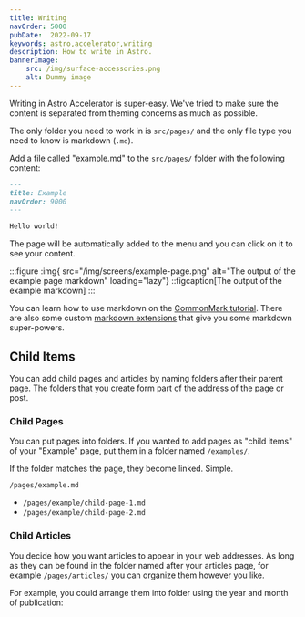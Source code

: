 ```yaml
---
title: Writing
navOrder: 5000
pubDate:  2022-09-17
keywords: astro,accelerator,writing
description: How to write in Astro.
bannerImage:
    src: /img/surface-accessories.png
    alt: Dummy image
---
```


Writing in Astro Accelerator is super-easy. We've tried to make sure the content is separated from theming concerns as much as possible.

The only folder you need to work in is `src/pages/` and the only file type you need to know is markdown (`.md`).

Add a file called "example.md" to the `src/pages/` folder with the following content:

```markdown
---
title: Example
navOrder: 9000
---

Hello world! 

```

The page will be automatically added to the menu and you can click on it to see your content.

:::figure
:img{ src="/img/screens/example-page.png" alt="The output of the example page markdown" loading="lazy"}
::figcaption[The output of the example markdown]
:::

You can learn how to use markdown on the [CommonMark tutorial](https://commonmark.org/help/tutorial/). There are also some custom [markdown extensions](/features/markdown/) that give you some markdown super-powers.

## Child Items

You can add child pages and articles by naming folders after their parent page. The folders that you create form part of the address of the page or post.

### Child Pages

You can put pages into folders. If you wanted to add pages as "child items" of your "Example" page, put them in a folder named `/examples/`.

If the folder matches the page, they become linked. Simple.

`/pages/example.md`

- `/pages/example/child-page-1.md`
- `/pages/example/child-page-2.md`

### Child Articles

You decide how you want articles to appear in your web addresses. As long as they can be found in the folder named after your articles page, for example `/pages/articles/` you can organize them however you like.

For example, you could arrange them into folder using the year and month of publication:
